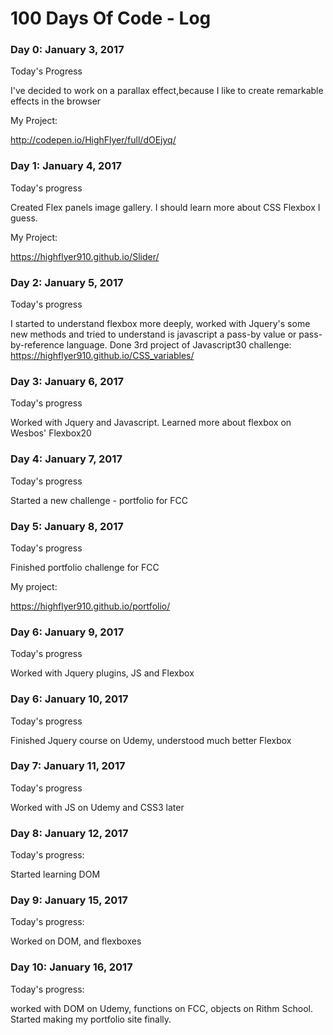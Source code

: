 # 100 Days Of Code - Log


### Day 0: January 3, 2017

Today's Progress

I've decided to work on a parallax effect,because I like to create remarkable effects in the browser

My Project: 

http://codepen.io/HighFlyer/full/dOEjyq/

### Day 1: January 4, 2017

Today's progress

Created Flex panels image gallery. I should learn more about CSS Flexbox I guess.

My Project:

https://highflyer910.github.io/Slider/

### Day 2: January 5, 2017

Today's progress

I started to understand flexbox more deeply, worked with Jquery's some new methods and tried to understand is javascript a pass-by value or pass-by-reference language.
Done 3rd project of Javascript30 challenge:
https://highflyer910.github.io/CSS_variables/

### Day 3: January 6, 2017

Today's progress

Worked with Jquery and Javascript. Learned more about flexbox on Wesbos' Flexbox20

### Day 4: January 7, 2017

Today's progress

Started a new challenge - portfolio for FCC

### Day 5: January 8, 2017

Today's progress

Finished portfolio challenge for FCC

My project: 

https://highflyer910.github.io/portfolio/

### Day 6: January 9, 2017

Today's progress

Worked with Jquery plugins, JS and Flexbox

### Day 6: January 10, 2017

Today's progress

Finished Jquery course on Udemy, understood much better Flexbox

### Day 7: January 11, 2017

Today's progress

Worked with JS on Udemy and CSS3 later

### Day 8: January 12, 2017

Today's progress:

Started learning DOM 

### Day 9: January 15, 2017

Today's progress:

Worked on DOM, and flexboxes

### Day 10: January 16, 2017

Today's progress:

worked with DOM on Udemy, functions on FCC, objects on Rithm School. Started making my portfolio site finally.
